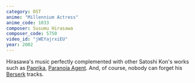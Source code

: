 ```yaml
---
category: OST
anime: "Millennium Actress"
anime_code: 1033
composer: Susumu Hirasawa
composer_code: 5750
video_id: "jWEYajrxiEU"
year: 2002
---
```

Hirasawa's music perfectly complemented with other Satoshi Kon's works such as <a href="https://myanimelist.net/anime/1943">Paprika</a>, <a href="https://myanimelist.net/anime/323">Paranoia Agent</a>. And, of course, nobody can forget his <a href="https://youtu.be/auLopgsgJ_s">Berserk</a> tracks.